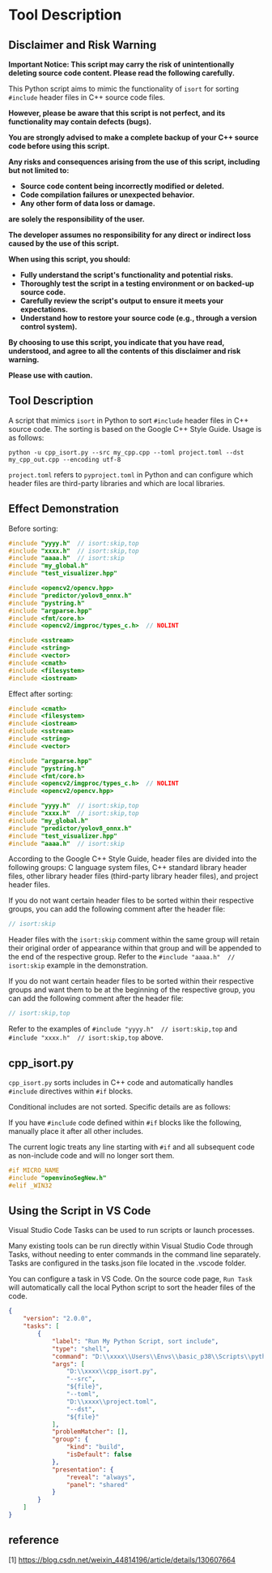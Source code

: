 
# Tool Description

## Disclaimer and Risk Warning

**Important Notice: This script may carry the risk of unintentionally deleting source code content. Please read the following carefully.**

This Python script aims to mimic the functionality of `isort` for sorting `#include` header files in C++ source code files.   
  
**However, please be aware that this script is not perfect, and its functionality may contain defects (bugs).**

**You are strongly advised to make a complete backup of your C++ source code before using this script.**

**Any risks and consequences arising from the use of this script, including but not limited to:**

* **Source code content being incorrectly modified or deleted.**
* **Code compilation failures or unexpected behavior.**
* **Any other form of data loss or damage.**

**are solely the responsibility of the user.**

**The developer assumes no responsibility for any direct or indirect loss caused by the use of this script.**

**When using this script, you should:**

* **Fully understand the script's functionality and potential risks.**
* **Thoroughly test the script in a testing environment or on backed-up source code.**
* **Carefully review the script's output to ensure it meets your expectations.**
* **Understand how to restore your source code (e.g., through a version control system).**

**By choosing to use this script, you indicate that you have read, understood, and agree to all the contents of this disclaimer and risk warning.**

**Please use with caution.**

## Tool Description

A script that mimics `isort` in Python to sort `#include` header files in C++ source code. The sorting is based on the Google C++ Style Guide. Usage is as follows:

```shell
python -u cpp_isort.py --src my_cpp.cpp --toml project.toml --dst my_cpp_out.cpp --encoding utf-8
```

`project.toml` refers to `pyproject.toml` in Python and can configure which header files are third-party libraries and which are local libraries.

## Effect Demonstration

Before sorting:

```C++
#include "yyyy.h"  // isort:skip,top
#include "xxxx.h"  // isort:skip,top
#include "aaaa.h"  // isort:skip
#include "my_global.h"
#include "test_visualizer.hpp"

#include <opencv2/opencv.hpp>
#include "predictor/yolov8_onnx.h"
#include "pystring.h"
#include "argparse.hpp"
#include <fmt/core.h>
#include <opencv2/imgproc/types_c.h>  // NOLINT

#include <sstream>
#include <string>
#include <vector>
#include <cmath>
#include <filesystem>
#include <iostream>
```

Effect after sorting:

```c++
#include <cmath>
#include <filesystem>
#include <iostream>
#include <sstream>
#include <string>
#include <vector>

#include "argparse.hpp"
#include "pystring.h"
#include <fmt/core.h>
#include <opencv2/imgproc/types_c.h>  // NOLINT
#include <opencv2/opencv.hpp>

#include "yyyy.h"  // isort:skip,top
#include "xxxx.h"  // isort:skip,top
#include "my_global.h"
#include "predictor/yolov8_onnx.h"
#include "test_visualizer.hpp"
#include "aaaa.h"  // isort:skip
```

According to the Google C++ Style Guide, header files are divided into the following groups: C language system files, C++ standard library header files, other library header files (third-party library header files), and project header files.

If you do not want certain header files to be sorted within their respective groups, you can add the following comment after the header file:

```c++
// isort:skip
```
Header files with the `isort:skip` comment within the same group will retain their original order of appearance within that group and will be appended to the end of the respective group. Refer to the `#include "aaaa.h"  // isort:skip` example in the demonstration.

If you do not want certain header files to be sorted within their respective groups and want them to be at the beginning of the respective group, you can add the following comment after the header file:
```c++
// isort:skip,top
```

Refer to the examples of `#include "yyyy.h"  // isort:skip,top` and `#include "xxxx.h"  // isort:skip,top` above.

## cpp_isort.py

`cpp_isort.py` sorts includes in C++ code and automatically handles `#include` directives within `#if` blocks.

Conditional includes are not sorted. Specific details are as follows:

If you have `#include` code defined within `#if` blocks like the following, manually place it after all other includes.

The current logic treats any line starting with `#if` and all subsequent code as non-include code and will no longer sort them.

```C++
#if MICRO_NAME
#include "openvinoSegNew.h"
#elif _WIN32
```

## Using the Script in VS Code
Visual Studio Code Tasks can be used to run scripts or launch processes.  

Many existing tools can be run directly within Visual Studio Code through Tasks, without needing to enter commands in the command line separately. Tasks are configured in the tasks.json file located in the .vscode folder.  

You can configure a task in VS Code. On the source code page, `Run Task` will automatically call the local Python script to sort the header files of the code.

```json
{
    "version": "2.0.0",
    "tasks": [
        {
            "label": "Run My Python Script, sort include",
            "type": "shell",
            "command": "D:\\xxxx\\Users\\Envs\\basic_p38\\Scripts\\python.exe",
            "args": [
                "D:\\xxxx\\cpp_isort.py",
                "--src",
                "${file}",
                "--toml",
                "D:\\xxxx\\project.toml",
                "--dst",
                "${file}"
            ],
            "problemMatcher": [],
            "group": {
                "kind": "build",
                "isDefault": false
            },
            "presentation": {
                "reveal": "always",
                "panel": "shared"
            }
        }
    ]
}
```
## reference
[1] https://blog.csdn.net/weixin_44814196/article/details/130607664  
